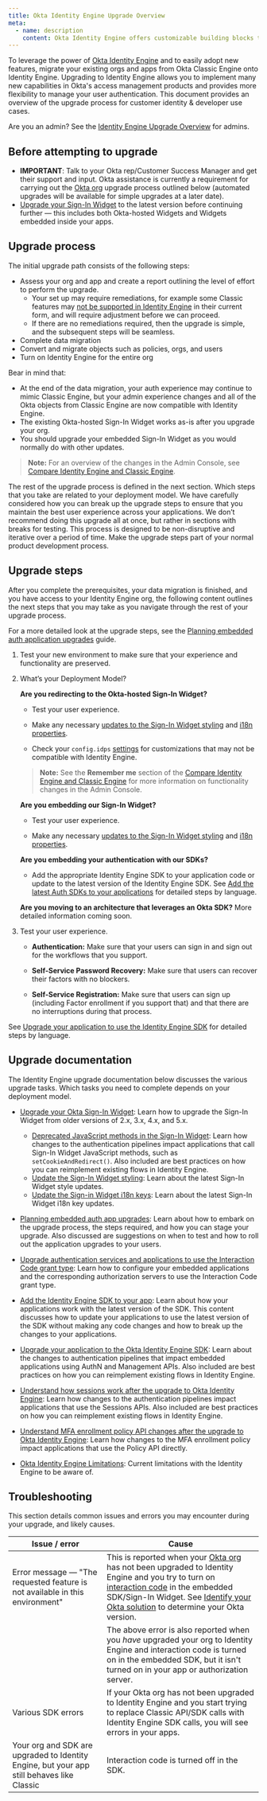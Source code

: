 ```yaml
---
title: Okta Identity Engine Upgrade Overview
meta:
  - name: description
    content: Okta Identity Engine offers customizable building blocks that can support dynamic, app-based user journeys. Learn about the Identity Engine upgrade and what your org upgrade process may look like.
---
```

<ApiLifecycle access="ie" />

To leverage the power of [Okta Identity Engine](/docs/guides/oie-intro/) and to easily adopt new features, migrate your existing orgs and apps from Okta Classic Engine onto Identity Engine. Upgrading to Identity Engine allows you to implement many new capabilities in Okta's access management products and provides more flexibility to manage your user authentication. This document provides an overview of the upgrade process for customer identity & developer use cases.

Are you an admin? See the [Identity Engine Upgrade Overview](https://help.okta.com/en/programs/oie/Content/Topics/identity-engine-upgrade/home.htm) for admins.

## Before attempting to upgrade

* **IMPORTANT**: Talk to your Okta rep/Customer Success Manager and get their support and input. Okta assistance is currently a requirement for carrying out the [Okta org](/docs/concepts/okta-organizations/) upgrade process outlined below (automated upgrades will be available for simple upgrades at a later date).
* [Upgrade your Sign-In Widget](/docs/guides/oie-upgrade-sign-in-widget/) to the latest version before continuing further — this includes both Okta-hosted Widgets and Widgets embedded inside your apps.

## Upgrade process

The initial upgrade path consists of the following steps:

* Assess your org and app and create a report outlining the level of effort to perform the upgrade.
  * Your set up may require remediations, for example some Classic features may [not be supported in Identity Engine](/docs/guides/ie-limitations/) in their current form, and will require adjustment before we can proceed.
  * If there are no remediations required, then the upgrade is simple, and the subsequent steps will be seamless.
* Complete data migration
* Convert and migrate objects such as policies, orgs, and users
* Turn on Identity Engine for the entire org

Bear in mind that:

* At the end of the data migration, your auth experience may continue to mimic Classic Engine, but your admin experience changes and all of the Okta objects from Classic Engine are now compatible with Identity Engine.
* The existing Okta-hosted Sign-In Widget works as-is after you upgrade your org.
* You should upgrade your embedded Sign-In Widget as you would normally do with other updates.

> **Note:** For an overview of the changes in the Admin Console, see [Compare Identity Engine and Classic Engine](https://help.okta.com/okta_help.htm?type=oie&id=ext-oie-whats-new).

The rest of the upgrade process is defined in the next section. Which steps that you take are related to your deployment model. We have carefully considered how you can break up the upgrade steps to ensure that you maintain the best user experience across your applications. We don’t recommend doing this upgrade all at once, but rather in sections with breaks for testing. This process is designed to be non-disruptive and iterative over a period of time. Make the upgrade steps part of your normal product development process.

## Upgrade steps

After you complete the prerequisites, your data migration is finished, and you have access to your Identity Engine org, the following content outlines the next steps that you may take as you navigate through the rest of your upgrade process.

For a more detailed look at the upgrade steps, see the [Planning embedded auth application upgrades](/docs/guides/oie-upgrade-planning-embedded-upgrades) guide.

1. Test your new environment to make sure that your experience and functionality are preserved.
2. What’s your Deployment Model?

    **Are you redirecting to the Okta-hosted Sign-In Widget?**

    * Test your user experience.

    * Make any necessary [updates to the Sign-In Widget styling](/docs/guides/oie-upgrade-sign-in-widget-styling/) and [i18n properties](/docs/guides/oie-upgrade-sign-in-widget-i18n/).

    * Check your `config.idps` [settings](https://github.com/okta/okta-signin-widget#openid-connect) for customizations that may not be compatible with Identity Engine.

    > **Note:** See the **Remember me** section of the [Compare Identity Engine and Classic Engine](https://help.okta.com/okta_help.htm?type=oie&id=ext-oie-whats-new) for more information on functionality changes in the Admin Console.

    **Are you embedding our Sign-In Widget?**

    * Test your user experience.

    * Make any necessary [updates to the Sign-In Widget styling](/docs/guides/oie-upgrade-sign-in-widget-styling/) and [i18n properties](/docs/guides/oie-upgrade-sign-in-widget-i18n/).

    **Are you embedding your authentication with our SDKs?**

    * Add the appropriate Identity Engine SDK to your application code or update to the latest version of the Identity Engine SDK. See [Add the latest Auth SDKs to your applications](/docs/guides/oie-upgrade-add-sdk-to-your-app/nodejs/main/) for detailed steps by language. <!-- (/docs/guides/oie-upgrade-add-sdk-to-your-app/-/main/) -->

    **Are you moving to an architecture that leverages an Okta SDK?** More detailed information coming soon. <!-- See [Move away from using Authn APIs to using the appropriate SDK](/docs/guides/) for details on this task. -->

3. Test your user experience.

    * **Authentication:** Make sure that your users can sign in and sign out for the workflows that you support.

    * **Self-Service Password Recovery:** Make sure that users can recover their factors with no blockers.

    * **Self-Service Registration:** Make sure that users can sign up (including Factor enrollment if you support that) and that there are no interruptions during that process.

  See [Upgrade your application to use the Identity Engine SDK](/docs/guides/oie-upgrade-api-sdk-to-oie-sdk/nodejs/main/) for detailed steps by language. <!-- (/docs/guides/oie-upgrade-api-sdk-to-oie-sdk/-/main/) -->

## Upgrade documentation

The Identity Engine upgrade documentation below discusses the various upgrade tasks. Which tasks you need to complete depends on your deployment model.

* [Upgrade your Okta Sign-In Widget](/docs/guides/oie-upgrade-sign-in-widget/): Learn how to upgrade the Sign-In Widget from older versions of 2.x, 3.x, 4.x, and 5.x.

  * [Deprecated JavaScript methods in the Sign-In Widget](/docs/guides/oie-upgrade-sign-in-widget-deprecated-methods/): Learn how changes to the authentication pipelines impact applications that call Sign-In Widget JavaScript methods, such as `setCookieAndRedirect()`. Also included are best practices on how you can reimplement existing flows in Identity Engine.
  * [Update the Sign-In Widget styling](/docs/guides/oie-upgrade-sign-in-widget-styling/): Learn about the latest Sign-In Widget style updates.
  * [Update the Sign-in Widget i18n keys](/docs/guides/oie-upgrade-sign-in-widget-i18n/): Learn about the latest Sign-In Widget i18n key updates.

* [Planning embedded auth app upgrades](/docs/guides/oie-upgrade-planning-embedded-upgrades/): Learn about how to embark on the upgrade process, the steps required, and how you can stage your upgrade. Also discussed are suggestions on when to test and how to roll out the application upgrades to your users.

* [Upgrade authentication services and applications to use the Interaction Code grant type](/docs/guides/implement-grant-type/interactioncode/main/#set-up-your-authorization-server): Learn how to configure your embedded applications and the corresponding authorization servers to use the Interaction Code grant type.

* [Add the Identity Engine SDK to your app](/docs/guides/oie-upgrade-add-sdk-to-your-app/nodejs/main/): Learn about how your applications work with the latest version of the SDK. This content discusses how to update your applications to use the latest version of the SDK without making any code changes and how to break up the changes to your applications. <!-- (/docs/guides/oie-upgrade-add-sdk-to-your-app/-/main/) -->

* [Upgrade your application to the Okta Identity Engine SDK](/docs/guides/oie-upgrade-api-sdk-to-oie-sdk/nodejs/main/): Learn about the changes to authentication pipelines that impact embedded applications using AuthN and Management APIs. Also included are best practices on how you can reimplement existing flows in Identity Engine. <!-- (/docs/guides/oie-upgrade-api-sdk-to-oie-sdk/-/main/) -->

* [Understand how sessions work after the upgrade to Okta Identity Engine](/docs/guides/oie-upgrade-sessions-api/): Learn how changes to the authentication pipelines impact applications that use the Sessions APIs. Also included are best practices on how you can reimplement existing flows in Identity Engine.

* [Understand MFA enrollment policy API changes after the upgrade to Okta Identity Engine](/docs/guides/oie-upgrade-mfa-enroll-policy/): Learn how changes to the MFA enrollment policy impact applications that use the Policy API directly.

* [Okta Identity Engine Limitations](/docs/guides/ie-limitations/): Current limitations with the Identity Engine to be aware of.

## Troubleshooting

This section details common issues and errors you may encounter during your upgrade, and likely causes.

| Issue / error | Cause | 
| ------ | -------------------------- |
| Error message — "The requested feature is not available in this environment" | This is reported when your [Okta org](/docs/concepts/okta-organizations/) has not been upgraded to Identity Engine and you try to turn on [interaction code](/docs/concepts/interaction-code/) in the embedded SDK/Sign-In Widget. See [Identify your Okta solution](https://help.okta.com/okta_help.htm?type=oie&id=ext-oie-version) to determine your Okta version. |
| &nbsp; | The above error is also reported when you *have* upgraded your org to Identity Engine and interaction code is turned on in the embedded SDK, but it isn't turned on in your app or authorization server. |
| Various SDK errors | If your Okta org has not been upgraded to Identity Engine and you start trying to replace Classic API/SDK calls with Identity Engine SDK calls, you will see errors in your apps. |
| Your org and SDK are upgraded to Identity Engine, but your app still behaves like Classic | Interaction code is turned off in the SDK. |